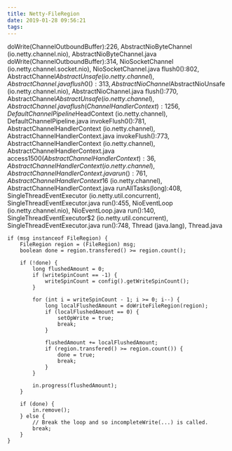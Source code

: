 ```yaml
---
title: Netty-FileRegion
date: 2019-01-28 09:56:21
tags:
---
```



doWrite(ChannelOutboundBuffer):226, AbstractNioByteChannel (io.netty.channel.nio), AbstractNioByteChannel.java
doWrite(ChannelOutboundBuffer):314, NioSocketChannel (io.netty.channel.socket.nio), NioSocketChannel.java
flush0():802, AbstractChannel$AbstractUnsafe (io.netty.channel), AbstractChannel.java
flush0():313, AbstractNioChannel$AbstractNioUnsafe (io.netty.channel.nio), AbstractNioChannel.java
flush():770, AbstractChannel$AbstractUnsafe (io.netty.channel), AbstractChannel.java
flush(ChannelHandlerContext):1256, DefaultChannelPipeline$HeadContext (io.netty.channel), DefaultChannelPipeline.java
invokeFlush0():781, AbstractChannelHandlerContext (io.netty.channel), AbstractChannelHandlerContext.java
invokeFlush():773, AbstractChannelHandlerContext (io.netty.channel), AbstractChannelHandlerContext.java
access$1500(AbstractChannelHandlerContext):36, AbstractChannelHandlerContext (io.netty.channel), AbstractChannelHandlerContext.java
run():761, AbstractChannelHandlerContext$16 (io.netty.channel), AbstractChannelHandlerContext.java
runAllTasks(long):408, SingleThreadEventExecutor (io.netty.util.concurrent), SingleThreadEventExecutor.java
run():455, NioEventLoop (io.netty.channel.nio), NioEventLoop.java
run():140, SingleThreadEventExecutor$2 (io.netty.util.concurrent), SingleThreadEventExecutor.java
run():748, Thread (java.lang), Thread.java
```
if (msg instanceof FileRegion) {
    FileRegion region = (FileRegion) msg;
    boolean done = region.transfered() >= region.count();

    if (!done) {
        long flushedAmount = 0;
        if (writeSpinCount == -1) {
            writeSpinCount = config().getWriteSpinCount();
        }

        for (int i = writeSpinCount - 1; i >= 0; i--) {
            long localFlushedAmount = doWriteFileRegion(region);
            if (localFlushedAmount == 0) {
                setOpWrite = true;
                break;
            }

            flushedAmount += localFlushedAmount;
            if (region.transfered() >= region.count()) {
                done = true;
                break;
            }
        }

        in.progress(flushedAmount);
    }

    if (done) {
        in.remove();
    } else {
        // Break the loop and so incompleteWrite(...) is called.
        break;
    }
}
```